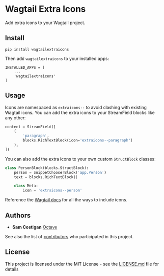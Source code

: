 # Wagtail Extra Icons

Add extra icons to your Wagtail project.

## Install

```
pip install wagtailextraicons
```

Then add `wagtailextraicons` to your installed apps:

```
INSTALLED_APPS = [
    ...
    'wagtailextraicons'
]
```

## Usage

Icons are namespaced as `extraicons--` to avoid clashing with existing Wagtail icons. You can add the extra icons to 
your StreamField blocks like any other: 

```python
content = StreamField([
    (
        'paragraph',
        blocks.RichTextBlock(icon='extraicons--paragraph')
    ),
])
```

You can also add the extra icons to your own custom `StructBlock` classes:

```python
class PersonBlock(blocks.StructBlock):
    person = SnippetChooserBlock('app.Person')
    text = blocks.RichTextBlock()

    class Meta:
        icon = 'extraicons--person'
```

Reference the [Wagtail docs](http://docs.wagtail.io/en/latest/topics/streamfield.html) for all the ways to include icons.  

## Authors

* **Sam Costigan** [Octave](https://github.com/octavenz)

See also the list of [contributors](https://github.com/your/project/contributors) who participated in this project.

## License

This project is licensed under the MIT License - see the [LICENSE.md](LICENSE.md) file for details
